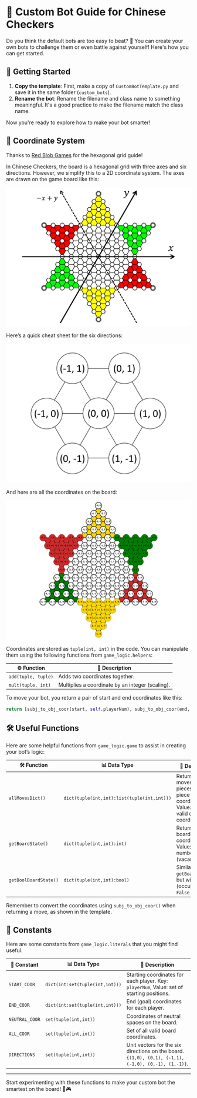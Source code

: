 # 🤖 Custom Bot Guide for Chinese Checkers

Do you think the default bots are too easy to beat? 🎯 You can create your own bots to challenge them or even battle against yourself! Here's how you can get started.

## 📁 Getting Started

1. **Copy the template**: First, make a copy of `CustomBotTemplate.py` and save it in the same folder (`custom_bots`).
2. **Rename the bot**: Rename the filename and class name to something meaningful. It's a good practice to make the filename match the class name.

Now you're ready to explore how to make your bot smarter!

## 📐 Coordinate System

Thanks to [Red Blob Games](https://www.redblobgames.com/grids/hexagons/) for the hexagonal grid guide!

In Chinese Checkers, the board is a hexagonal grid with three axes and six directions. However, we simplify this to a 2D coordinate system. The axes are drawn on the game board like this:

![Coordinate System 2](/images/coor2.png)

Here’s a quick cheat sheet for the six directions:

![Coordinate System 1](/images/coor1.png)

And here are all the coordinates on the board:

![All Coordinates](/images/all_coors.jpg)

Coordinates are stored as `tuple(int, int)` in the code. You can manipulate them using the following functions from `game_logic.helpers`:

| ⚙️ Function         | 📜 Description                                   |
| ------------------- | ------------------------------------------------ |
| `add(tuple, tuple)` | Adds two coordinates together.                   |
| `mult(tuple, int)`  | Multiplies a coordinate by an integer (scaling). |

To move your bot, you return a pair of start and end coordinates like this:

```py
return [subj_to_obj_coor(start, self.playerNum), subj_to_obj_coor(end, self.playerNum)]
```

## 🛠️ Useful Functions

Here are some helpful functions from `game_logic.game` to assist in creating your bot’s logic:

| 🛠️ Function           | 📊 Data Type                                | 📜 Description                                                                                                |
| --------------------- | ------------------------------------------- | ------------------------------------------------------------------------------------------------------------- |
| `allMovesDict()`      | `dict(tuple(int,int):list(tuple(int,int)))` | Returns all valid moves for your pieces. Key: piece coordinate, Value: list of valid destination coordinates. |
| `getBoardState()`     | `dict(tuple(int,int):int)`                  | Returns the board state. Key: coordinates, Value: player number or 0 (vacant).                                |
| `getBoolBoardState()` | `dict(tuple(int,int):bool)`                 | Similar to `getBoardState()`, but with `True` (occupied) and `False` (vacant).                                |

Remember to convert the coordinates using `subj_to_obj_coor()` when returning a move, as shown in the template.

## 🔢 Constants

Here are some constants from `game_logic.literals` that you might find useful:

| 🔢 Constant    | 📊 Data Type                    | 📜 Description                                                                                      |
| -------------- | ------------------------------- | --------------------------------------------------------------------------------------------------- |
| `START_COOR`   | `dict(int:set(tuple(int,int)))` | Starting coordinates for each player. Key: `playerNum`, Value: set of starting positions.           |
| `END_COOR`     | `dict(int:set(tuple(int,int)))` | End (goal) coordinates for each player.                                                             |
| `NEUTRAL_COOR` | `set(tuple(int,int))`           | Coordinates of neutral spaces on the board.                                                         |
| `ALL_COOR`     | `set(tuple(int,int))`           | Set of all valid board coordinates.                                                                 |
| `DIRECTIONS`   | `set(tuple(int,int))`           | Unit vectors for the six directions on the board. `{(1,0), (0,1), (-1,1), (-1,0), (0,-1), (1,-1)}`. |

---

Start experimenting with these functions to make your custom bot the smartest on the board! 🧠🎮
